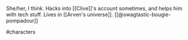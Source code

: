 She/her, I think. Hacks into [[Clive]]'s account sometimes, and helps him with tech stuff. Lives in [[Arven's universe]]. [[@swagtastic-bougie-pompadour]]

#characters 